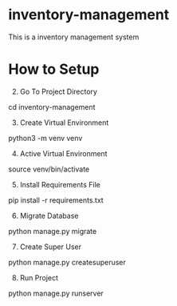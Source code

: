 # inventory-management
This is a inventory management system

# How to Setup


2. Go To Project Directory

cd inventory-management

3. Create Virtual Environment

python3 -m venv venv

4. Active Virtual Environment

source venv/bin/activate

5. Install Requirements File

pip install -r requirements.txt

6. Migrate Database

python manage.py migrate

7. Create Super User

python manage.py createsuperuser

8. Run Project

python manage.py runserver

